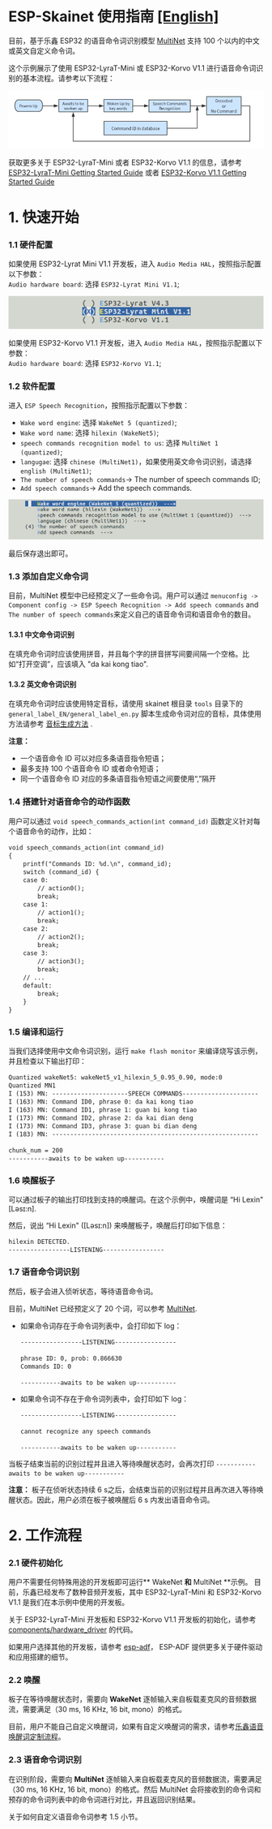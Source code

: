 # ESP-Skainet 使用指南 [[English]](./README.md)

目前，基于乐鑫 ESP32 的语音命令词识别模型 [MultiNet](https://github.com/espressif/esp-sr/tree/master/speech_command_recognition/README_cn.md) 支持 100 个以内的中文或英文自定义命令词。

这个示例展示了使用 ESP32-LyraT-Mini 或 ESP32-Korvo V1.1 进行语音命令词识别的基本流程。请参考以下流程：

![speech-commands-recognition-system](../../img/speechs_commands_workflow.png)  

获取更多关于 ESP32-LyraT-Mini 或者 ESP32-Korvo V1.1 的信息，请参考 [ESP32-LyraT-Mini Getting Started Guide](https://docs.espressif.com/projects/esp-adf/en/latest/get-started/get-started-esp32-lyrat-mini.html) 或者 [ESP32-Korvo V1.1 Getting Started Guide](https://github.com/espressif/esp-skainet/blob/master/docs/en/hw-reference/esp32/user-guide-esp32-korvo-v1.1.md)

# 1. 快速开始

### 1.1 硬件配置

  如果使用 ESP32-Lyrat Mini V1.1 开发板，进入 `Audio Media HAL`，按照指示配置以下参数：  
  `Audio hardware board`: 选择 `ESP32-Lyrat Mini V1.1`;  

  ![speech-commands-recognition-system](../../img/audio_boards.png)  

  如果使用 ESP32-Korvo V1.1 开发板，进入 `Audio Media HAL`，按照指示配置以下参数：  
  `Audio hardware board`: 选择 `ESP32-Korvo V1.1`;  


### 1.2 软件配置

  进入 `ESP Speech Recognition`，按照指示配置以下参数： 
  - `Wake word engine`: 选择 `WakeNet 5 (quantized)`;
  - `Wake word name`: 选择 `hilexin (WakeNet5)`;
  - `speech commands recognition model to us`: 选择 `MultiNet 1 (quantized)`;
  - `langugae`: 选择 `chinese (MultiNet1)`，如果使用英文命令词识别，请选择 `english (MultiNet1)`;
  - `The number of speech commands`-> The number of speech commands ID;
  - `Add speech commands`-> Add the speech commands.

  ![speech-commands-recognition-system](../../img/specch_commands_config2.png)  

 最后保存退出即可。

### 1.3 添加自定义命令词

目前，MultiNet 模型中已经预定义了一些命令词。用户可以通过 `menuconfig -> Component config -> ESP Speech Recognition -> Add speech commands` and `The number of speech commands`来定义自己的语音命令词和语音命令的数目。

#### 1.3.1 中文命令词识别

在填充命令词时应该使用拼音，并且每个字的拼音拼写间要间隔一个空格。比如“打开空调”，应该填入 "da kai kong tiao".

#### 1.3.2 英文命令词识别

在填充命令词时应该使用特定音标，请使用 skainet 根目录 `tools` 目录下的 `general_label_EN/general_label_en.py` 脚本生成命令词对应的音标，具体使用方法请参考 [音标生成方法](../../tools/general_label_EN/README.md) .

**注意：**
- 一个语音命令 ID 可以对应多条语音指令短语；
- 最多支持 100 个语音命令 ID 或者命令短语；
- 同一个语音命令 ID 对应的多条语音指令短语之间要使用“,”隔开

### 1.4 搭建针对语音命令的动作函数

用户可以通过 `void speech_commands_action(int command_id)` 函数定义针对每个语音命令的动作，比如：

```
void speech_commands_action(int command_id)
{
    printf("Commands ID: %d.\n", command_id);
    switch (command_id) {
    case 0:
        // action0();
        break;
    case 1:
        // action1();
        break;
    case 2:
        // action2();
        break;
    case 3:
        // action3();
        break;
    // ...
    default:
        break;
    }
}
```

### 1.5 编译和运行

当我们选择使用中文命令词识别，运行 `make flash monitor` 来编译烧写该示例，并且检查以下输出打印：

```
Quantized wakeNet5: wakeNet5_v1_hilexin_5_0.95_0.90, mode:0
Quantized MN1
I (153) MN: ---------------------SPEECH COMMANDS---------------------
I (163) MN: Command ID0, phrase 0: da kai kong tiao
I (163) MN: Command ID1, phrase 1: guan bi kong tiao
I (173) MN: Command ID2, phrase 2: da kai dian deng
I (173) MN: Command ID3, phrase 3: guan bi dian deng
I (183) MN: ---------------------------------------------------------

chunk_num = 200
-----------awaits to be waken up-----------
```

### 1.6 唤醒板子

可以通过板子的输出打印找到支持的唤醒词。在这个示例中，唤醒词是 “Hi Lexin" [Ləsɪ:n]. 

然后，说出 “Hi Lexin" ([Ləsɪ:n]) 来唤醒板子，唤醒后打印如下信息：

```
hilexin DETECTED.
-----------------LISTENING-----------------
```

### 1.7 语音命令词识别

然后，板子会进入侦听状态，等待语音命令词。

目前，MultiNet 已经预定义了 20 个词，可以参考 [MultiNet](https://github.com/espressif/esp-sr/tree/master/speech_command_recognition/README.md).

* 如果命令词存在于命令词列表中，会打印如下 log：

	```
	-----------------LISTENING-----------------
    
    phrase ID: 0, prob: 0.866630
    Commands ID: 0
    
    -----------awaits to be waken up-----------

	```

* 如果命令词不存在于命令词列表中，会打印如下 log：

	```
	-----------------LISTENING-----------------
    
	cannot recognize any speech commands
    
	-----------awaits to be waken up-----------

	```

当板子结束当前的识别过程并且进入等待唤醒状态时，会再次打印 `-----------awaits to be waken up-----------`

**注意：**
板子在侦听状态持续 6 s之后，会结束当前的识别过程并且再次进入等待唤醒状态。因此，用户必须在板子被唤醒后 6 s 内发出语音命令词。

# 2. 工作流程

### 2.1 硬件初始化

用户不需要任何特殊用途的开发板即可运行** WakeNet **和** MultiNet **示例。 目前，乐鑫已经发布了数种音频开发板，其中 ESP32-LyraT-Mini 和 ESP32-Korvo V1.1 是我们在本示例中使用的开发板。 

关于 ESP32-LyraT-Mini 开发板和 ESP32-Korvo V1.1 开发板的初始化，请参考 [components/hardware_driver](../../components/hardware_driver) 的代码。

如果用户选择其他的开发板，请参考 [esp-adf](https://github.com/espressif/esp-adf)， ESP-ADF 提供更多关于硬件驱动和应用搭建的细节。

### 2.2 唤醒

板子在等待唤醒状态时，需要向 **WakeNet** 逐帧输入来自板载麦克风的音频数据流，需要满足（30 ms, 16 KHz, 16 bit, mono）的格式。

目前，用户不能自己自定义唤醒词，如果有自定义唤醒词的需求，请参考[乐鑫语音唤醒词定制流程](wake_word_engine/乐鑫语音唤醒词定制流程.md)。

### 2.3 语音命令词识别

在识别阶段，需要向 **MultiNet** 逐帧输入来自板载麦克风的音频数据流，需要满足（30 ms, 16 KHz, 16 bit, mono）的格式。然后 MultiNet 会将接收到的命令词和预存的命令词列表中的命令词进行对比，并且返回识别结果。

关于如何自定义语音命令词参考 1.5 小节。